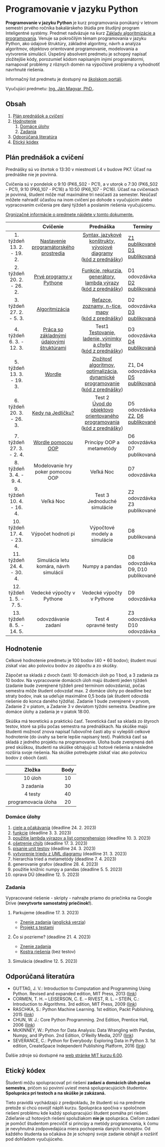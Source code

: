 # Programovanie v jazyku Python

**Programovanie v jazyku Python** je kurz programovania ponúkaný v letnom semestri prvého ročníka bakalárskeho štúdia pre študijný program Inteligentné systémy. Predmet nadväzuje na kurz [Základy algoritmizácie a programovania](https://kurzy.kpi.fei.tuke.sk/zap/). Venuje sa pokročilým témam programovania v jazyku Python, ako údajové štruktúry, základné algoritmy, návrh a analýza algoritmov, objektovo orientované programovanie, modelovania a vytvorenie simulácií. Úspešný absolvent predmetu je schopný napísať zložitejšie kódy, porozumieť kódom napísaným inými programátormi, namapovať problémy z rôznych domén na výpočtové problémy a vyhodnotiť navrhnuté riešenia.

Informačný list predmetu je dostupný na [školskom portáli](https://maisportal.tuke.sk/portal/studijneProgramy.mais).

Vyučujúci predmetu: [Ing. Ján Magyar, PhD.](http://www.cloudai.sk/people-janmagyar/).

## Obsah
1. [Plán prednášok a cvičení](#plan)
2. [Hodnotenie](#grading)
    1. [Domáce úlohy](#homeworks)
    2. [Zadania](#assignments)
    <!--3. [Skúška](#exam)-->
3. [Odporúčaná literatúra](#textbooks)
4. [Etický kódex](#collaboration)

## Plán prednášok a cvičení <a name="plan"></a>
Prednášky sú vo štvrtok o 13:30 v miestnosti L4 v budove PK7. Účasť na prednáške nie je povinná.

Cvičenia sú v pondelok o 9:10 (PK6_S02 - PC1), a v utorok o 7:30 (PK6_S02 - PC1), 9:10 (PK6_107 - PC16) a 10:50 (PK6_107 - PC16). Účasť na cvičeniach je povinná, študent môže mať maximálne tri neúčasti za semester. Neúčasť môžete nahradiť účasťou na inom cvičení po dohode s vyučujúcim alebo vypracovaním cvičenia pre daný týždeň a poslaním riešenia vyučujúcemu.

[Orgnizačné informácie o predmete nájdete v tomto dokumente.](lectures/Lecture-00.pdf)

|                               |                  Cvičenie                 |                           Prednáška                          |                        Termíny                          |
|:-----------------------------:|:-----------------------------------------:|:------------------------------------------------------------:|---------------------------------------------------------|
|  1. týždeň<br>13. 2. - 19. 2. |   [Nastavenie programátorského prostredia](labs/lab01-setting-up.ipynb)  |        [Syntax, jazykové konštrukty, vývojové diagramy](lectures/Lecture-01.pdf)<br>([kód z prednášky](lectures/codes/lecture01.ipynb))        |            [Z1 publikované](assignments/Zadanie1.pdf)<br>[D1 publikovaná](assignments/homeworks/homework01.md)             |
|  2. týždeň<br>20. 2. - 26. 2. |          [Prvé programy v Pythone](labs/lab02-first-baby-steps.ipynb)          |         [Funkcie, rekurzia, generátory, lambda výrazy](lectures/Lecture-02.pdf)<br>([kód z prednášky](lectures/codes/lecture02.ipynb))         |             D1 odovzdávka<br>[D2 publikovaná](assignments/homeworks/homework02.md)             |
|  3. týždeň<br>27. 2. - 5. 3.  |               [Algoritmizácia](labs/lab03-functions-and-algorithmization.ipynb)              |                [Reťazce, zoznamy, n-tice, mapy](lectures/Lecture-03.pdf)<br>([kód z prednášky](lectures/codes/lecture03.ipynb))                |             D2 odovzdávka<br>[D3 publikovaná](assignments/homeworks/homework03.md)             |
|  4. týždeň<br>6. 3. - 12. 3.  | [Práca so základnými údajovými štruktúrami](labs/lab04-a-look-at-the-table.ipynb) |        Test1<br>[Testovanie, ladenie, výnimky a chyby](lectures/Lecture-04.pdf)<br>([kód z prednášky](lectures/codes/lecture04.ipynb))         |             D3 odovzdávka<br>[D4 publikovaná](assignments/homeworks/homework04.md)             |
|  5. týždeň<br>13. 3. - 19. 3. |                   [Wordle](labs/lab05-wordle.ipynb)                  | [Zložitosť algoritmov, optimalizácia, dynamické programovanie](lectures/Lecture-05.pdf)<br>([kód z prednášky](lectures/codes/lecture05.ipynb)) |         Z1, D4 odovzdávka<br>[D5 publikovaná](assignments/homeworks/homework05.md)         |
|  6. týždeň<br>20. 3. - 26. 3. |             [Kedy na Jedličku?](labs/lab06-when-to-party.ipynb)             |    Test 2<br>[Úvod do objektovo orientovaného programovania](lectures/Lecture-06.pdf)<br>([kód z prednášky](lectures/codes/lecture06.ipynb))   |             D5 odovzdávka<br>[Z2](assignments/Zadanie2.pdf), [D6 publikované](assignments/homeworks/homework06.md)             |
|  7. týždeň<br>27. 3. - 2. 4.  |             [Wordle pomocou OOP](labs/lab07-wordle-in-oop.ipynb)            |                   Princípy OOP a metametódy                  |             D6 odovzdávka<br>D7 publikovaná             |
|  8. týždeň<br>3. 4. - 9. 4.   |     Modelovanie hry poker pomocou OOP     |                           Veľká Noc                          |                      D7 odovzdávka                      |
|  9. týždeň<br>10. 4. - 16. 4. |                 Veľká Noc                 |                Test 3<br>Jednoduché simulácie                |             Z2 odovzdávka<br>Z3 publikované             |
| 10. týždeň<br>17. 4. - 23. 4. |           Výpočet hodnoti pi              |                Výpočtové modely a simulácie                  |                      D8 publikovaná                     |
| 11. týždeň<br>24. 4. - 30. 4. |   Simulácia letu komára, návrh simulácií  |                        Numpy a pandas                        |           D8 odovzdávka<br>D9, D10 publikované          |
| 12. týždeň<br>1. 5. - 7. 5.   |         Vedecké výpočty v Pythone         |                   Vedecké výpočty v Pythone                  |                      D9 odovzdávka                      |
| 13. týždeň<br>8. 5. - 14. 5.  |            odovzdávanie zadaní            |                    Test 4<br>opravné testy                   |             Z3 odovzdávka<br>D10 odovzdávka             |

## Hodnotenie <a name="grading"></a>

Celkové hodnotenie predmetu je 100 bodov (40 + 60 bodov); študent musí získať viac ako polovicu bodov zo zápočtu a zo skúšky.

Zápočet sa skladá z dvoch častí: 10 domácich úloh po 1 bod, a 3 zadania za 10 bodov. Na vypracovanie domácich úloh majú študenti jeden týždeň (zadanie bude zverejnené týždeň pred termínom odovzdania), počas semestra môže študent odovzdať max. 2 domáce úlohy po deadline bez straty bodov, inak sa udeľuje maximálne 0,5 boda (ak študent odovzdá riešenie do konca daného týždňa). Zadanie 1 bude zverejnené v prvom, Zadanie 2 v piatom, a Zadanie 3 v deviatom týždni semestra. Deadline pre domáce úlohy a zadania je v piatok 18:00.

Skúška má teoretickú a praktickú časť. Teoretická časť sa skladá zo štyroch testov, ktoré sa píšu počas semestra na prednáškach. Na skúške majú študenti možnosť znova napísať ľubovoľné časti aby si vylepšili celkové hodnotenie (do úvahy sa berie lepšie napísaný test). Praktická časť sa skladá z jedného projektu na programovanie. Úloha bude zverejnená deň pred skúškou, študenti na skúške obhajujú už hotové riešenia a následne rozšíria svoje riešenia. Na skúške potrebujete získať viac ako polovicu bodov z oboch častí.

|        Zložka       | Body |
|:-------------------:|:----:|
|       10 úloh       |  10  |
|      3 zadania      |  30  |
|       4 testy       |  40  |
| programovacia úloha |  20  |

### Domáce úlohy <a name="homeworks"></a>
1. [ciele a očakávania](assignments/homeworks/homework01.md) (deadline 24. 2. 2023)
2. [funkcie](assignments/homeworks/homework02.md) (deadline 3. 3. 2023)
3. [použitie lambda výrazov a list comprehension](assignments/homeworks/homework03.md) (deadline 10. 3. 2023)
4. [ošetrenie chýb](assignments/homeworks/homework04.md) (deadline 17. 3. 2023)
5. [písanie unit testov](assignments/homeworks/homework05.md) (deadline 24. 3. 2023)
6. [vytvorenie triedy z UML diagramu](assignments/homeworks/homework06.md) (deadline 31. 3. 2023)
7. hierarchia tried a metametódy (deadline 7. 4. 2023)
8. generovanie grafov (deadline 28. 4. 2023)
9. použitie knižníc numpy a pandas (deadline 5. 5. 2023)
10. oprava DÚ (deadline 12. 5. 2023)

### Zadania <a name="assignments"></a>
Vypracované riešenie - skripty - nahrajte priamo do priečinka na Google Drive (**nevytvorte samostatný priečinok!**).

1. Parkujeme (deadline 17. 3. 2023)

    * [Znenie zadania](assignments/Zadanie1.pdf) ([anglická verzia](assignments/Assignment1.pdf))
    * [Projekt s testami](assignments/Zadanie1.zip)

2. Čo si pozrieme? (deadline 21. 4. 2023)

    * [Znenie zadania](assignments/Zadanie2.pdf)
    * [Kostra riešenia](assignments/Zadanie2.zip) (bez testov)

3. Simulácia (deadline 12. 5. 2023)

<!--### Skúška <a name="exam"></a>-->

## Odporúčaná literatúra <a name="textbooks"></a>

* GUTTAG, J. V.: Introduction to Computation and Programming Using Python. Revised and expanded edition, MIT Press, 2013 ([link](https://doc.lagout.org/programmation/python/Introduction%20to%20Computation%20and%20Programming%20using%20Python%20%28rev.%20ed.%29%20%5BGuttag%202013-08-09%5D.pdf))
* CORMEN, T. H. – LEISERSON, C. E. – RIVEST, R. L. – STEIN, C.: Introduction to Algorithms. 3rd edition, MIT Press, 2009 ([link](https://ms.sapientia.ro/~kasa/Algorithms_3rd.pdf))
* RASCHKA, S.: Python Machine Learning. 1st edition, Packt Publishing, 2015 ([link](https://www.amazon.com/Python-Machine-Learning-scikit-learn-TensorFlow-ebook/dp/B0742K7HYF))
* CHUN, W. J.: Core Python Programming. 2nd Edition, Prentice Hall, 2006 ([link](https://www.amazon.com/Core-Python-Programming-Wesley-Chun/dp/0132269937))
* McKINNEY, W.: Python for Data Analysis: Data Wrangling with Pandas, Numpy, and IPython. 2nd Edition, O’Reilly Media, 2017 ([link](https://www.amazon.com/Python-Data-Analysis-Wrangling-IPython/dp/1491957662))
* SEVERANCE, C.: Python for Everybody: Exploring Data in Python 3. 1st edition, CreateSpace Independent Publishing Platform, 2016 ([link](https://www.amazon.com/Python-Everybody-Exploring-Data/dp/1530051126))

Ďalšie zdroje sú dostupné na [web stránke MIT kurzu 6.00](https://ocw.mit.edu/courses/electrical-engineering-and-computer-science/6-00-introduction-to-computer-science-and-programming-fall-2008/index.htm).

## Etický kódex <a name="collaboration"></a>
Študenti môžu spolupracovať pri riešení **zadaní a domácich úloh počas semestra**, pričom sú povinní uviesť mená spolupracujúcich študentov. **Spolupráca pri testoch a na skúške je zakázaná.**

Tieto pravidlá vychádzajú z predpokladu, že študenti sú na predmete pretože si chcú osvojiť náplň kurzu. Spolupráca spočíva v spoločnom riešení problému kde každý spolupracujúci študent pomáha pri riešení. Zdieľanie už hotových riešení spolužiakom **nie je** spolupráca. Cieľom zadaní je pomôcť študentom precvičiť si princípy a metódy programovania, k čomu je nevyhnutná zodpovedajúca miera pochopenia daných konceptov. Od každého študenta sa očakáva že je schopný svoje zadanie obhájiť a rozšíriť pod dohľadom vyučujúceho.
